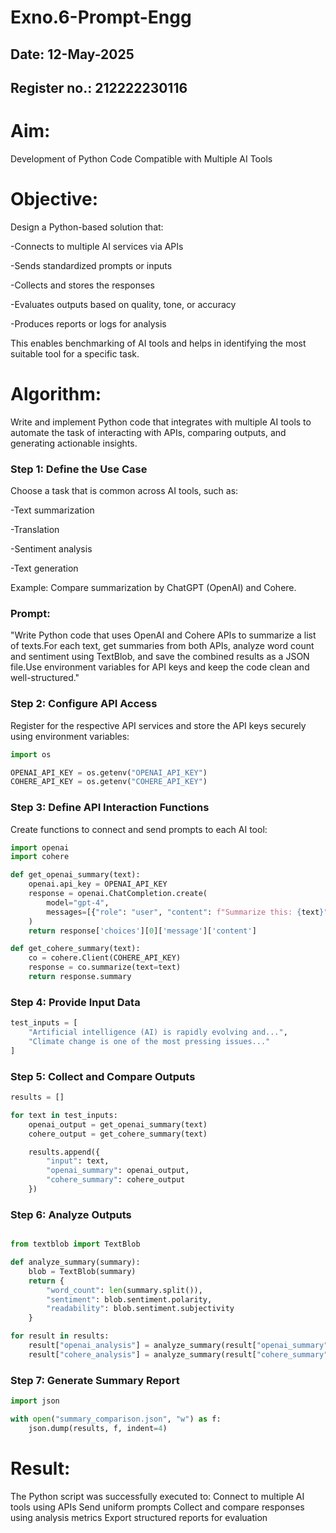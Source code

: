 # Exno.6-Prompt-Engg
## Date: 12-May-2025
## Register no.: 212222230116
# Aim: 
Development of Python Code Compatible with Multiple AI Tools

# Objective:
Design a Python-based solution that:

-Connects to multiple AI services via APIs

-Sends standardized prompts or inputs

-Collects and stores the responses

-Evaluates outputs based on quality, tone, or accuracy

-Produces reports or logs for analysis

This enables benchmarking of AI tools and helps in identifying the most suitable tool for a specific task.




# Algorithm: 
Write and implement Python code that integrates with multiple AI tools to automate the task of interacting with APIs, comparing outputs, and generating actionable insights.

### Step 1: Define the Use Case
Choose a task that is common across AI tools, such as:

-Text summarization

-Translation

-Sentiment analysis

-Text generation

Example: Compare summarization by ChatGPT (OpenAI) and Cohere.

### Prompt:
"Write Python code that uses OpenAI and Cohere APIs to summarize a list of texts.For each text, get summaries from both APIs, analyze word count and sentiment using TextBlob, and save the combined results as a JSON file.Use environment variables for API keys and keep the code clean and well-structured."

### Step 2: Configure API Access
Register for the respective API services and store the API keys securely using environment variables:
```python
import os

OPENAI_API_KEY = os.getenv("OPENAI_API_KEY")
COHERE_API_KEY = os.getenv("COHERE_API_KEY")

```
### Step 3: Define API Interaction Functions
Create functions to connect and send prompts to each AI tool:
```python
import openai
import cohere

def get_openai_summary(text):
    openai.api_key = OPENAI_API_KEY
    response = openai.ChatCompletion.create(
        model="gpt-4",
        messages=[{"role": "user", "content": f"Summarize this: {text}"}]
    )
    return response['choices'][0]['message']['content']

def get_cohere_summary(text):
    co = cohere.Client(COHERE_API_KEY)
    response = co.summarize(text=text)
    return response.summary


```

### Step 4: Provide Input Data
```python
test_inputs = [
    "Artificial intelligence (AI) is rapidly evolving and...",
    "Climate change is one of the most pressing issues..."
]


```
### Step 5: Collect and Compare Outputs
```python
results = []

for text in test_inputs:
    openai_output = get_openai_summary(text)
    cohere_output = get_cohere_summary(text)

    results.append({
        "input": text,
        "openai_summary": openai_output,
        "cohere_summary": cohere_output
    })


```
### Step 6: Analyze Outputs
```python

from textblob import TextBlob

def analyze_summary(summary):
    blob = TextBlob(summary)
    return {
        "word_count": len(summary.split()),
        "sentiment": blob.sentiment.polarity,
        "readability": blob.sentiment.subjectivity
    }

for result in results:
    result["openai_analysis"] = analyze_summary(result["openai_summary"])
    result["cohere_analysis"] = analyze_summary(result["cohere_summary"])

```

### Step 7: Generate Summary Report
```python
import json

with open("summary_comparison.json", "w") as f:
    json.dump(results, f, indent=4)


```

# Result: 
 The Python script was successfully executed to:
Connect to multiple AI tools using APIs
Send uniform prompts
Collect and compare responses using analysis metrics
Export structured reports for evaluation
